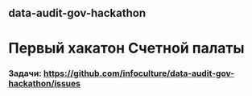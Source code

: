 ## data-audit-gov-hackathon
# Первый хакатон Счетной палаты

### Задачи: https://github.com/infoculture/data-audit-gov-hackathon/issues
